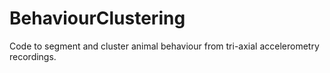 # BehaviourClustering
Code to segment and cluster animal behaviour from tri-axial accelerometry recordings.

